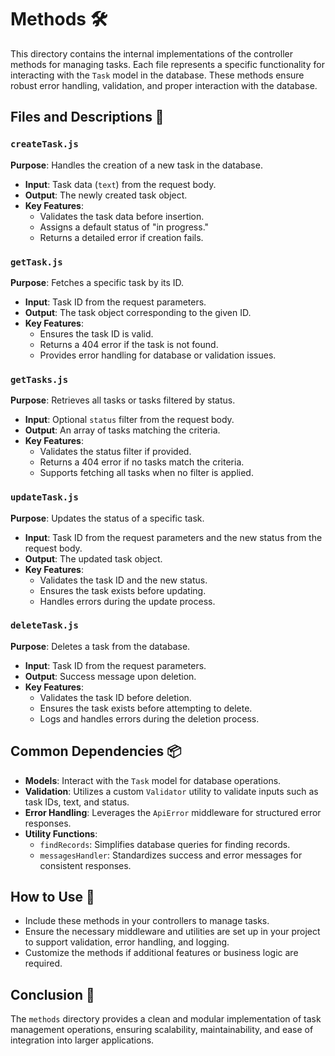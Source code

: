 # Methods 🛠️

This directory contains the internal implementations of the controller methods for managing tasks. Each file represents a specific functionality for interacting with the `Task` model in the database. These methods ensure robust error handling, validation, and proper interaction with the database.

## Files and Descriptions 📂

### `createTask.js`
**Purpose**: Handles the creation of a new task in the database.  
- **Input**: Task data (`text`) from the request body.  
- **Output**: The newly created task object.  
- **Key Features**:
  - Validates the task data before insertion.
  - Assigns a default status of "in progress."
  - Returns a detailed error if creation fails.

### `getTask.js`
**Purpose**: Fetches a specific task by its ID.  
- **Input**: Task ID from the request parameters.  
- **Output**: The task object corresponding to the given ID.  
- **Key Features**:
  - Ensures the task ID is valid.
  - Returns a 404 error if the task is not found.
  - Provides error handling for database or validation issues.

### `getTasks.js`
**Purpose**: Retrieves all tasks or tasks filtered by status.  
- **Input**: Optional `status` filter from the request body.  
- **Output**: An array of tasks matching the criteria.  
- **Key Features**:
  - Validates the status filter if provided.
  - Returns a 404 error if no tasks match the criteria.
  - Supports fetching all tasks when no filter is applied.

### `updateTask.js`
**Purpose**: Updates the status of a specific task.  
- **Input**: Task ID from the request parameters and the new status from the request body.  
- **Output**: The updated task object.  
- **Key Features**:
  - Validates the task ID and the new status.
  - Ensures the task exists before updating.
  - Handles errors during the update process.

### `deleteTask.js`
**Purpose**: Deletes a task from the database.  
- **Input**: Task ID from the request parameters.  
- **Output**: Success message upon deletion.  
- **Key Features**:
  - Validates the task ID before deletion.
  - Ensures the task exists before attempting to delete.
  - Logs and handles errors during the deletion process.

## Common Dependencies 📦
- **Models**: Interact with the `Task` model for database operations.
- **Validation**: Utilizes a custom `Validator` utility to validate inputs such as task IDs, text, and status.
- **Error Handling**: Leverages the `ApiError` middleware for structured error responses.
- **Utility Functions**:
  - `findRecords`: Simplifies database queries for finding records.
  - `messagesHandler`: Standardizes success and error messages for consistent responses.

## How to Use 🔧
- Include these methods in your controllers to manage tasks.
- Ensure the necessary middleware and utilities are set up in your project to support validation, error handling, and logging.
- Customize the methods if additional features or business logic are required.

## Conclusion 🚀
The `methods` directory provides a clean and modular implementation of task management operations, ensuring scalability, maintainability, and ease of integration into larger applications.
